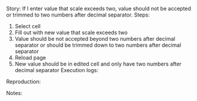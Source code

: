 Story:
If I enter value that scale exceeds two, value should not be accepted or trimmed to two numbers after decimal separator.
Steps:
1. Select cell
2. Fill out with new value that scale exceeds two
3. Value should be not accepted beyond two numbers after decimal separator or should be trimmed down to two numbers after decimal separator
4. Reload page
5. New value should be in edited cell and only have two numbers after decimal separator
Execution logs:

Reproduction:

Notes:
